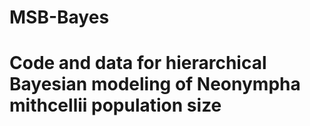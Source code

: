 # MSB-Bayes
# Code and data for hierarchical Bayesian modeling of Neonympha mithcellii population size 

